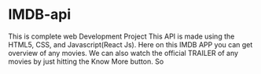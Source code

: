 # IMDB-api
This is complete web Development Project
This API is made using the HTML5, CSS, and Javascript(React Js).
Here on this IMDB APP you can get overview of any movies. We can also watch the official TRAILER of any movies by just hitting the Know More button.
So 
